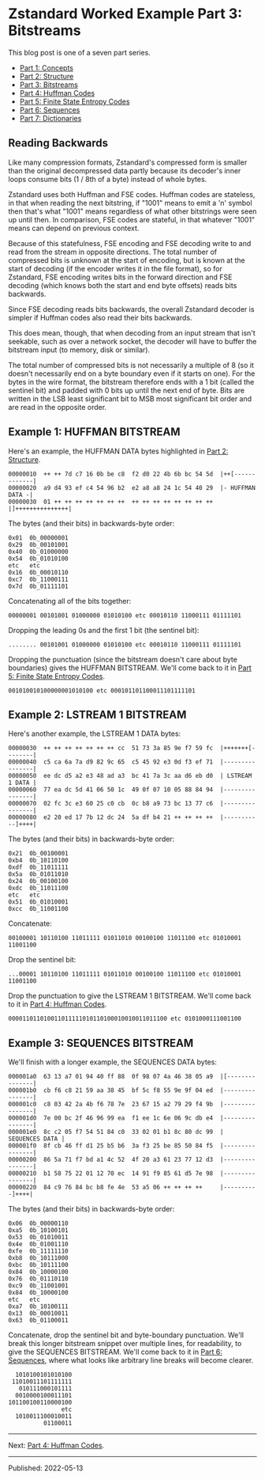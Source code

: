 # Zstandard Worked Example Part 3: Bitstreams

This blog post is one of a seven part series.

- [Part 1: Concepts](./zstandard-part-1-concepts.md)
- [Part 2: Structure](./zstandard-part-2-structure.md)
- [Part 3: Bitstreams](./zstandard-part-3-bitstreams.md)
- [Part 4: Huffman Codes](./zstandard-part-4-huffman.md)
- [Part 5: Finite State Entropy Codes](./zstandard-part-5-fse.md)
- [Part 6: Sequences](./zstandard-part-6-sequences.md)
- [Part 7: Dictionaries](./zstandard-part-7-dictionaries.md)


## Reading Backwards

Like many compression formats, Zstandard's compressed form is smaller than the
original decompressed data partly because its decoder's inner loops consume
bits (1 / 8th of a byte) instead of whole bytes.

Zstandard uses both Huffman and FSE codes. Huffman codes are stateless, in that
when reading the next bitstring, if "1001" means to emit a 'n' symbol then
that's what "1001" means regardless of what other bitstrings were seen up until
then. In comparison, FSE codes are stateful, in that whatever "1001" means can
depend on previous context.

Because of this statefulness, FSE encoding and FSE decoding write to and read
from the stream in opposite directions. The total number of compressed bits is
unknown at the start of encoding, but is known at the start of decoding (if the
encoder writes it in the file format), so for Zstandard, FSE encoding writes
bits in the forward direction and FSE decoding (which knows both the start and
end byte offsets) reads bits backwards.

Since FSE decoding reads bits backwards, the overall Zstandard decoder is
simpler if Huffman codes also read their bits backwards.

This does mean, though, that when decoding from an input stream that isn't
seekable, such as over a network socket, the decoder will have to buffer the
bitstream input (to memory, disk or similar).

The total number of compressed bits is not necessarily a multiple of 8 (so it
doesn't necessarily end on a byte boundary even if it starts on one). For the
bytes in the wire format, the bitstream therefore ends with a 1 bit (called the
sentinel bit) and padded with 0 bits up until the next end of byte. Bits are
written in the LSB least significant bit to MSB most significant bit order and
are read in the opposite order.


## Example 1: HUFFMAN BITSTREAM

Here's an example, the HUFFMAN DATA bytes highlighted in
[Part 2: Structure](./zstandard-part-2-structure.md).


```
00000010  ++ ++ 7d c7 16 0b be c8  f2 d0 22 4b 6b bc 54 5d  |++[-------------|
00000020  a9 d4 93 ef c4 54 96 b2  e2 a8 a8 24 1c 54 40 29  |- HUFFMAN DATA -|
00000030  01 ++ ++ ++ ++ ++ ++ ++  ++ ++ ++ ++ ++ ++ ++ ++  |]+++++++++++++++|
```

The bytes (and their bits) in backwards-byte order:

```
0x01  0b_00000001
0x29  0b_00101001
0x40  0b_01000000
0x54  0b_01010100
etc   etc
0x16  0b_00010110
0xc7  0b_11000111
0x7d  0b_01111101
```

Concatenating all of the bits together:

```
00000001 00101001 01000000 01010100 etc 00010110 11000111 01111101
```

Dropping the leading 0s and the first 1 bit (the sentinel bit):

```
........ 00101001 01000000 01010100 etc 00010110 11000111 01111101
```

Dropping the punctuation (since the bitstream doesn't care about byte
boundaries) gives the HUFFMAN BITSTREAM. We'll come back to it in
[Part 5: Finite State Entropy Codes](./zstandard-part-5-fse.md).


```
001010010100000001010100 etc 000101101100011101111101
```


## Example 2: LSTREAM 1 BITSTREAM

Here's another example, the LSTREAM 1 DATA bytes:

```
00000030  ++ ++ ++ ++ ++ ++ ++ cc  51 73 3a 85 9e f7 59 fc  |+++++++[--------|
00000040  c5 ca 6a 7a d9 82 9c 65  c5 45 92 e3 0d f3 ef 71  |----------------|
00000050  ee dc d5 a2 e3 48 ad a3  bc 41 7a 3c aa d6 eb d0  | LSTREAM 1 DATA |
00000060  77 ea dc 5d 41 06 50 1c  49 0f 07 10 05 88 84 94  |----------------|
00000070  02 fc 3c e3 60 25 c0 cb  0c b8 a9 73 bc 13 77 c6  |----------------|
00000080  e2 20 ed 17 7b 12 dc 24  5a df b4 21 ++ ++ ++ ++  |-----------]++++|
```

The bytes (and their bits) in backwards-byte order:

```
0x21  0b_00100001
0xb4  0b_10110100
0xdf  0b_11011111
0x5a  0b_01011010
0x24  0b_00100100
0xdc  0b_11011100
etc   etc
0x51  0b_01010001
0xcc  0b_11001100
```

Concatenate:

```
00100001 10110100 11011111 01011010 00100100 11011100 etc 01010001 11001100
```

Drop the sentinel bit:

```
...00001 10110100 11011111 01011010 00100100 11011100 etc 01010001 11001100
```

Drop the punctuation to give the LSTREAM 1 BITSTREAM. We'll come back to it in
[Part 4: Huffman Codes](./zstandard-part-4-huffman.md).

```
000011011010011011111010110100010010011011100 etc 0101000111001100
```


## Example 3: SEQUENCES BITSTREAM

We'll finish with a longer example, the SEQUENCES DATA bytes:

```
000001a0  63 13 a7 01 94 40 ff 88  0f 98 07 4a 46 38 05 a9  |[---------------|
000001b0  cb f6 c8 21 59 aa 38 45  bf 5c f8 55 9e 9f 04 ed  |----------------|
000001c0  c8 03 42 2a 4b f6 78 7e  23 67 15 a2 79 29 f4 9b  |----------------|
000001d0  7e 00 bc 2f 46 96 99 ea  f1 ee 1c 6e 06 9c db e4  |----------------|
000001e0  8c c2 05 f7 54 51 84 c0  33 02 01 b1 8c 80 dc 99  | SEQUENCES DATA |
000001f0  8f cb 46 ff d1 25 b5 b6  3a f3 25 be 85 50 84 f5  |----------------|
00000200  86 5a 71 f7 bd a1 4c 52  4f 20 a3 61 23 77 12 d3  |----------------|
00000210  b1 58 75 22 01 12 70 ec  14 91 f9 85 61 d5 7e 98  |----------------|
00000220  84 c9 76 84 bc b8 fe 4e  53 a5 06 ++ ++ ++ ++     |----------]++++|
```

The bytes (and their bits) in backwards-byte order:

```
0x06  0b_00000110
0xa5  0b_10100101
0x53  0b_01010011
0x4e  0b_01001110
0xfe  0b_11111110
0xb8  0b_10111000
0xbc  0b_10111100
0x84  0b_10000100
0x76  0b_01110110
0xc9  0b_11001001
0x84  0b_10000100
etc   etc
0xa7  0b_10100111
0x13  0b_00010011
0x63  0b_01100011
```

Concatenate, drop the sentinel bit and byte-boundary punctuation. We'll break
this longer bitstream snippet over multiple lines, for readability, to give the
SEQUENCES BITSTREAM. We'll come back to it in
[Part 6: Sequences](./zstandard-part-6-sequences.md), where what looks like
arbitrary line breaks will become clearer.

```
  1010100101010100
 11010011101111111
   010111000101111
  0010000100011101
101100100110000100
               etc
  1010011100010011
          01100011
```


---

Next: [Part 4: Huffman Codes](./zstandard-part-4-huffman.md).

---

Published: 2022-05-13
